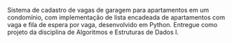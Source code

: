 Sistema de cadastro de vagas de garagem para apartamentos em um condomínio, com implementação de lista encadeada de apartamentos com vaga e fila de espera por vaga, desenvolvido em Python. Entregue como projeto da disciplina de Algoritmos e Estruturas de Dados I.
